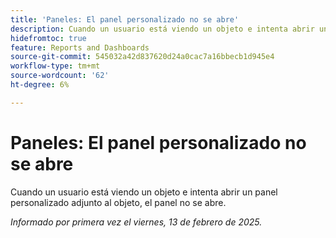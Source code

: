 ```yaml
---
title: 'Paneles: El panel personalizado no se abre'
description: Cuando un usuario está viendo un objeto e intenta abrir un panel personalizado adjunto al objeto, el panel no se abre.
hidefromtoc: true
feature: Reports and Dashboards
source-git-commit: 545032a42d837620d24a0cac7a16bbecb1d945e4
workflow-type: tm+mt
source-wordcount: '62'
ht-degree: 6%

---
```



# Paneles: El panel personalizado no se abre

Cuando un usuario está viendo un objeto e intenta abrir un panel personalizado adjunto al objeto, el panel no se abre.

_Informado por primera vez el viernes, 13 de febrero de 2025._
